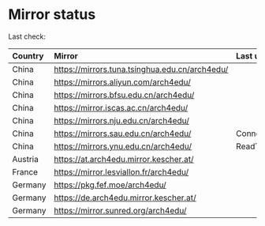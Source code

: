 <script src="./time.js"></script>
# Mirror status
Last check: <script type="text/javascript">localize(1689196616.5288546);</script>

|Country|Mirror|Last update|
|:------|:-----|:----------|
|China|https://mirrors.tuna.tsinghua.edu.cn/arch4edu/|<script type="text/javascript">localize(1689143611);</script>|
|China|https://mirrors.aliyun.com/arch4edu/|<script type="text/javascript">localize(1689143611);</script>|
|China|https://mirrors.bfsu.edu.cn/arch4edu/|<script type="text/javascript">localize(1689143611);</script>|
|China|https://mirror.iscas.ac.cn/arch4edu/|<script type="text/javascript">localize(1689143611);</script>|
|China|https://mirrors.nju.edu.cn/arch4edu/|<script type="text/javascript">localize(1689057457);</script>|
|China|https://mirrors.sau.edu.cn/arch4edu/|ConnectionError|
|China|https://mirrors.ynu.edu.cn/arch4edu/|ReadTimeout|
|Austria|https://at.arch4edu.mirror.kescher.at/|<script type="text/javascript">localize(1689143611);</script>|
|France|https://mirror.lesviallon.fr/arch4edu/|<script type="text/javascript">localize(1689143611);</script>|
|Germany|https://pkg.fef.moe/arch4edu/|<script type="text/javascript">localize(1689143611);</script>|
|Germany|https://de.arch4edu.mirror.kescher.at/|<script type="text/javascript">localize(1689143611);</script>|
|Germany|https://mirror.sunred.org/arch4edu/|<script type="text/javascript">localize(1689143611);</script>|

<script src="./tablefilter/tablefilter.js"></script>
<script src="./table.js"></script>